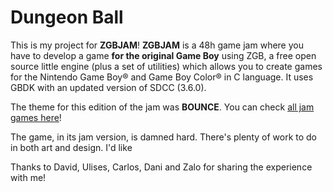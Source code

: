 # Dungeon Ball

This is my project for **ZGBJAM**! **ZGBJAM** is a 48h game jam where you have to develop a game **for the original Game Boy** using ZGB, a free open source little engine (plus a set of utilities) which allows you to create games for the Nintendo Game Boy® and Game Boy Color® in C language.  It uses GBDK with an updated version of SDCC (3.6.0).

The theme for this edition of the jam was **BOUNCE**. You can check [all jam games here](https://itch.io/jam/zgbjam)!

The game, in its jam version, is damned hard. There's plenty of work to do in both art and design. I'd like

Thanks to David, Ulises, Carlos, Dani and Zalo for sharing the experience with me!

